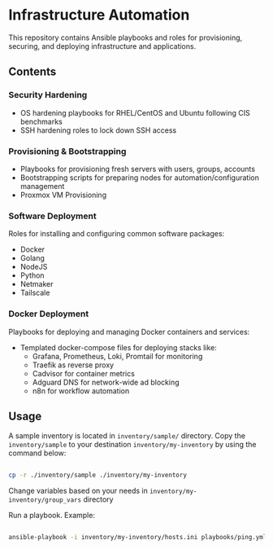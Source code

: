 # Infrastructure Automation

This repository contains Ansible playbooks and roles for provisioning, securing, and deploying infrastructure and applications.

## Contents

### Security Hardening

- OS hardening playbooks for RHEL/CentOS and Ubuntu following CIS benchmarks
- SSH hardening roles to lock down SSH access 

### Provisioning & Bootstrapping  

- Playbooks for provisioning fresh servers with users, groups, accounts
- Bootstrapping scripts for preparing nodes for automation/configuration management
- Proxmox VM Provisioning

### Software Deployment

Roles for installing and configuring common software packages:

- Docker  
- Golang
- NodeJS
- Python
- Netmaker
- Tailscale
  
### Docker Deployment

Playbooks for deploying and managing Docker containers and services:

- Templated docker-compose files for deploying stacks like:
  - Grafana, Prometheus, Loki, Promtail for monitoring
  - Traefik as reverse proxy
  - Cadvisor for container metrics  
  - Adguard DNS for network-wide ad blocking
  - n8n for workflow automation
   
## Usage
   
A sample inventory is located in `inventory/sample/` directory. Copy the `inventory/sample` to your destination `inventory/my-inventory` by using the command below:

```sh

cp -r ./inventory/sample ./inventory/my-inventory

```

Change variables based on your needs in `inventory/my-inventory/group_vars` directory

Run a playbook. Example:

```sh

ansible-playbook -i inventory/my-inventory/hosts.ini playbooks/ping.yml

```
